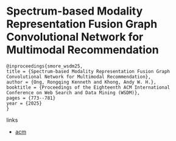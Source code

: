 # Spectrum-based Modality Representation Fusion Graph Convolutional Network for Multimodal Recommendation

```
@inproceedings{smore_wsdm25,
title = {Spectrum-based Modality Representation Fusion Graph Convolutional Network for Multimodal Recommendation},
author = {Ong, Rongqing Kenneth and Khong, Andy W. H.},
booktitle = {Proceedings of the Eighteenth ACM International Conference on Web Search and Data Mining (WSDM)},
pages = {773--781}
year = {2025}
}
```

links
- [acm](http://dl.acm.org/doi/10.1145/3701551.3703561)
